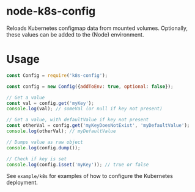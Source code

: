 # node-k8s-config

Reloads Kubernetes configmap data from mounted volumes. Optionally, these values can be added to the (Node) environment. 

# Usage

```javascript 1.6
const Config = require('k8s-config');

const config = new Config({addToEnv: true, optional: false});

// Get a value
const val = config.get('myKey');
console.log(val); // someVal (or null if key not present)

// Get a value, with defaultValue if key not present
const otherVal = config.get('myKeyDoesNotExist', 'myDefaultValue');
console.log(otherVal); // myDefaultValue

// Dumps value as raw object
console.log(config.dump()); 

// Check if key is set
console.log(config.isset('myKey')); // true or false
```

See `example/k8s` for examples of how to configure the Kubernetes deployment.

